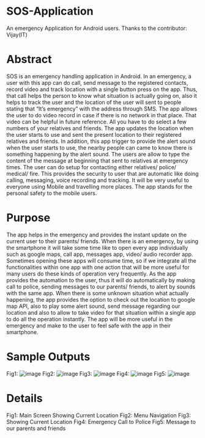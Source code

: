 # SOS-Application
An emergency Application for Android users. Thanks to the contributor: Vijay(IT)

# Abstract
  SOS is an emergency handling application in Android. In an emergency, a user with this app can do call, send message to the registered contacts, record video and track location with a single button press on the app.  Thus, that call helps the person to know what situation is actually going on, also it helps to track the user and the location of the user will sent to people stating that “It’s emergency” with the address through SMS.  The app allows the user to do video record in case if there is no network in that place. That video can be helpful in future reference. All you have to do select a few numbers of your relatives and friends.
	The app updates the location when the user starts to use and sent the present location to their registered relatives and friends. In addition, this app trigger to provide the alert sound when the user starts to use, the nearby people can came to know there is something happening by the alert sound. 
	The users are allow to type the content of the message at beginning that sent to relatives at emergency times. The user can do setup for contacting either relatives/ police/ medical/ fire. This provides the security to user that are automatic like doing calling, messaging, voice recording and tracking. It will be very useful to everyone using Mobile and travelling more places. The app stands for the personal safety to the mobile users.

# Purpose
  The app helps in the emergency and provides the instant update on the current user to their parents/ friends. When there is an emergency, by using the smartphone it will take some time like to open every app individually such as google maps, call app, messages app, video/ audio recorder app. Sometimes opening these apps will consume time, so if we integrate all the functionalities within one app with one action that will be more useful for many users do these kinds of operation very frequently. As the app provides the automation to the user, thus it will do automatically by making call to police, sending messages to our parents/ friends, to alert by sounds with the same app.
	When there is some unknown situation what actually happening, the app provides the option to check out the location to google map API, also to play some alert sound, send message regarding our location and also to allow to take video for that situation within a single app to do all the operation instantly. The app will be more useful in the emergency and make to the user to feel safe with the app in their smartphone.
# Sample Outputs
Fig1: ![image](https://user-images.githubusercontent.com/29236082/67164960-5c920800-f39d-11e9-8153-72cc6397e27d.png)
Fig2: ![image](https://user-images.githubusercontent.com/29236082/67164965-6fa4d800-f39d-11e9-851d-6aa5b68a160a.png)
Fig3: ![image](https://user-images.githubusercontent.com/29236082/67164970-73385f00-f39d-11e9-89c9-5adcfe68c82a.png)
Fig4: ![image](https://user-images.githubusercontent.com/29236082/67164985-a7ac1b00-f39d-11e9-800f-1a668df5734e.png)
Fig5: ![image](https://user-images.githubusercontent.com/29236082/67164993-bb578180-f39d-11e9-86c1-40d3982d5c22.png)

# Details 
Fig1: Main Screen Showing Current Location
Fig2: Menu Navigation
Fig3: Showing Current Location
Fig4: Emergency Call to Police
Fig5: Message to our parents and friends
